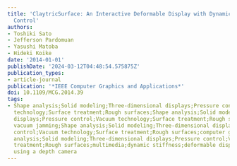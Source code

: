 ```yaml
---
title: 'ClaytricSurface: An Interactive Deformable Display with Dynamic Stiffness
  Control'
authors:
- Toshiki Sato
- Jefferson Pardomuan
- Yasushi Matoba
- Hideki Koike
date: '2014-01-01'
publishDate: '2024-03-12T04:48:54.575875Z'
publication_types:
- article-journal
publication: '*IEEE Computer Graphics and Applications*'
doi: 10.1109/MCG.2014.39
tags:
- Shape analysis;Solid modeling;Three-dimensional displays;Pressure control;Vacuum
  technology;Surface treatment;Rough surfaces;Shape analysis;Solid modeling;Three-dimensional
  displays;Pressure control;Vacuum technology;Surface treatment;Rough surfaces;particle
  vacuum jamming;Shape analysis;Solid modeling;Three-dimensional displays;Pressure
  control;Vacuum technology;Surface treatment;Rough surfaces;computer graphics;Shape
  analysis;Solid modeling;Three-dimensional displays;Pressure control;Vacuum technology;Surface
  treatment;Rough surfaces;multimedia;dynamic stiffness;deformable display;touch detection
  using a depth camera
---
```

